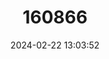 ---
title: "160866"
category: "Bicyclus evadne"
draft: false
date: 2024-02-22 13:03:52
languages:
  English: ["Small Stately Bush-brown"]
---